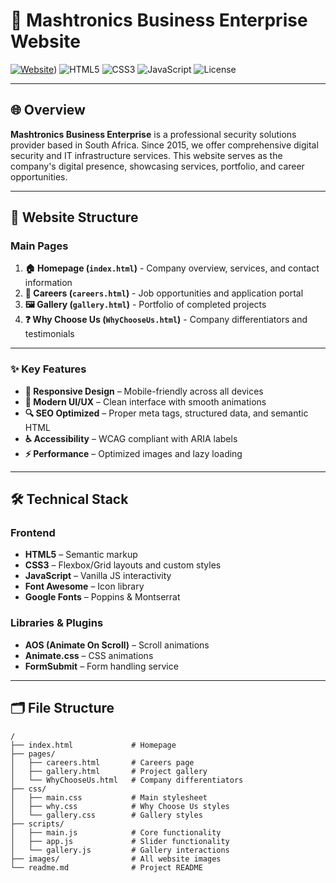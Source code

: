 # 🚀 Mashtronics Business Enterprise Website

[![Website](https://img.shields.io/badge/Live-Website-blue)](https://mashtronicsbe.co.za/))
![HTML5](https://img.shields.io/badge/HTML5-E34F26?logo=html5&logoColor=white)
![CSS3](https://img.shields.io/badge/CSS3-1572B6?logo=css3&logoColor=white)
![JavaScript](https://img.shields.io/badge/JavaScript-F7DF1E?logo=javascript&logoColor=black)
![License](https://img.shields.io/badge/License-MIT-green)

---

## 🌐 Overview
**Mashtronics Business Enterprise** is a professional security solutions provider based in South Africa. Since 2015, we offer comprehensive digital security and IT infrastructure services. This website serves as the company's digital presence, showcasing services, portfolio, and career opportunities.  

---

## 📂 Website Structure

### Main Pages
1. **🏠 Homepage (`index.html`)** - Company overview, services, and contact information  
2. **💼 Careers (`careers.html`)** - Job opportunities and application portal  
3. **🖼️ Gallery (`gallery.html`)** - Portfolio of completed projects  
4. **❓ Why Choose Us (`WhyChooseUs.html`)** - Company differentiators and testimonials  

---

### ✨ Key Features
- **📱 Responsive Design** – Mobile-friendly across all devices  
- **🎨 Modern UI/UX** – Clean interface with smooth animations  
- **🔍 SEO Optimized** – Proper meta tags, structured data, and semantic HTML  
- **♿ Accessibility** – WCAG compliant with ARIA labels  
- **⚡ Performance** – Optimized images and lazy loading  

---

## 🛠️ Technical Stack

### Frontend
- **HTML5** – Semantic markup  
- **CSS3** – Flexbox/Grid layouts and custom styles  
- **JavaScript** – Vanilla JS interactivity  
- **Font Awesome** – Icon library  
- **Google Fonts** – Poppins & Montserrat  

### Libraries & Plugins
- **AOS (Animate On Scroll)** – Scroll animations  
- **Animate.css** – CSS animations  
- **FormSubmit** – Form handling service  

---

## 🗂️ File Structure
```text
/
├── index.html             # Homepage
├── pages/
│   ├── careers.html       # Careers page
│   ├── gallery.html       # Project gallery
│   └── WhyChooseUs.html   # Company differentiators
├── css/
│   ├── main.css           # Main stylesheet
│   ├── why.css            # Why Choose Us styles
│   └── gallery.css        # Gallery styles
├── scripts/
│   ├── main.js            # Core functionality
│   ├── app.js             # Slider functionality
│   └── gallery.js         # Gallery interactions
├── images/                # All website images
└── readme.md              # Project README
